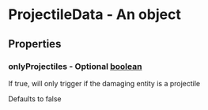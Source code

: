

# ProjectileData - An object



## Properties



### onlyProjectiles - Optional [boolean](boolean)



 If true, will only trigger if the damaging entity is a projectile



Defaults to false

